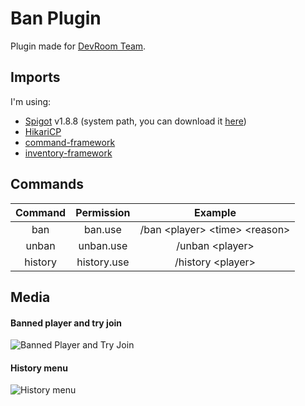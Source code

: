 
# Ban Plugin

Plugin made for [DevRoom Team](https://twitter.com/devroomteam).

## Imports
I'm using:
- [Spigot](http://spigotmc.org/) v1.8.8 (system path, you can download it [here](https://getbukkit.org/get/hNiHm0tuqAg1Xg7w7zudk63uHr0xo48D))
- [HikariCP](https://github.com/brettwooldridge/HikariCP)
- [command-framework](https://github.com/SaiintBrisson/command-framework)
- [inventory-framework](https://github.com/DevNatan/inventory-framework)

## Commands

| Command | Permission  |             Example              |
|:-------:|:-----------:|:--------------------------------:|
|   ban   |   ban.use   | /ban \<player> \<time> \<reason> |
|  unban  |  unban.use  |        /unban \<player>         |
| history | history.use |      /history \<player>       

## Media
#### Banned player and try join

![Banned Player and Try Join](https://im5.ezgif.com/tmp/ezgif-5-eb6db2e65b.gif)

#### History menu

![History menu](https://i.imgur.com/ZJ56SPK.png)
